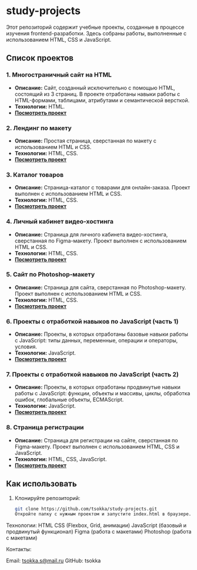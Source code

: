 # study-projects
Этот репозиторий содержит учебные проекты, созданные в процессе изучения frontend-разработки. Здесь собраны работы, выполненные с использованием HTML, CSS и JavaScript.

## Список проектов

### 1. Многостраничный сайт на HTML
- **Описание:** Сайт, созданный исключительно с помощью HTML, состоящий из 3 страниц. В проекте отработаны навыки работы с HTML-формами, таблицами, атрибутами и семантической версткой.
- **Технологии:** HTML.
- **[Посмотреть проект](/https://github.com/tsokka/study-projects/tree/main/multipage-html-site)**

### 2. Лендинг по макету
- **Описание:** Простая страница, сверстанная по макету с использованием HTML и CSS.
- **Технологии:** HTML, CSS.
- **[Посмотреть проект](/landing-page)**

### 3. Каталог товаров
- **Описание:** Страница-каталог с товарами для онлайн-заказа. Проект выполнен с использованием HTML и CSS.
- **Технологии:** HTML, CSS.
- **[Посмотреть проект](/product-catalog)**

### 4. Личный кабинет видео-хостинга
- **Описание:** Страница для личного кабинета видео-хостинга, сверстанная по Figma-макету. Проект выполнен с использованием HTML и CSS.
- **Технологии:** HTML, CSS.
- **[Посмотреть проект](/video-hosting-dashboard)**

### 5. Сайт по Photoshop-макету
- **Описание:** Страница для сайта, сверстанная по Photoshop-макету. Проект выполнен с использованием HTML и CSS.
- **Технологии:** HTML, CSS.
- **[Посмотреть проект](/photoshop-layout)**

### 6. Проекты с отработкой навыков по JavaScript (часть 1)
- **Описание:** Проекты, в которых отработаны базовые навыки работы с JavaScript: типы данных, переменные, операции и операторы, условия.
- **Технологии:** JavaScript.
- **[Посмотреть проект](/js-basics-part1)**

### 7. Проекты с отработкой навыков по JavaScript (часть 2)
- **Описание:** Проекты, в которых отработаны продвинутые навыки работы с JavaScript: функции, объекты и массивы, циклы, обработка ошибок, глобальные объекты, ECMAScript.
- **Технологии:** JavaScript.
- **[Посмотреть проект](/js-basics-part2)**

### 8. Страница регистрации
- **Описание:** Страница для регистрации на сайте, сверстанная по Figma-макету. Проект выполнен с использованием HTML, CSS и JavaScript.
- **Технологии:** HTML, CSS, JavaScript.
- **[Посмотреть проект](/registration-form)**

## Как использовать
1. Клонируйте репозиторий:
   ```bash
   git clone https://github.com/tsokka/study-projects.git
   Откройте папку с нужным проектом и запустите index.html в браузере.
   
Технологии:
HTML
CSS (Flexbox, Grid, анимации)
JavaScript (базовый и продвинутый функционал)
Figma (работа с макетами)
Photoshop (работа с макетами)

Контакты:

Email: tsokka.s@mail.ru
GitHub: tsokka
   
